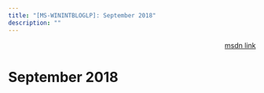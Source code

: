```yaml
---
title: "[MS-WININTBLOGLP]: September 2018"
description: ""
---
```


<p align="right"><a href="https://msdn.microsoft.com/en-us/library/10b0ac67-ac9f-453b-875f-111d0214802f">msdn link</a></p>
 <h1 class="heading">September 2018</h1>
